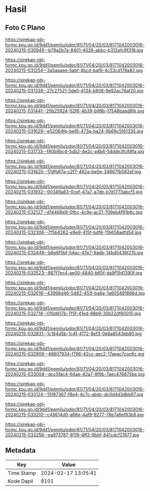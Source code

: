 # Hasil

## Foto C Plano

https://sirekap-obj-formc.kpu.go.id/9dd1/pemilu/pdpr/81/71/04/20/03/8171042003016-20240215-030949--b79a2b7a-8401-4026-abbc-b312afc9f318.jpg

https://sirekap-obj-formc.kpu.go.id/9dd1/pemilu/pdpr/81/71/04/20/03/8171042003016-20240215-031254--3a5aaaee-5abf-4bcd-baf6-4c53cd178a82.jpg

https://sirekap-obj-formc.kpu.go.id/9dd1/pemilu/pdpr/81/71/04/20/03/8171042003016-20240215-031338--27c27521-5de5-4134-b806-9e92ac76af20.jpg

https://sirekap-obj-formc.kpu.go.id/9dd1/pemilu/pdpr/81/71/04/20/03/8171042003016-20240215-031441--29b25924-02f6-4b39-b99b-17548baad8fe.jpg

https://sirekap-obj-formc.kpu.go.id/9dd1/pemilu/pdpr/81/71/04/20/03/8171042003016-20240215-031629--e52064fe-bef6-473a-ba24-9b69c5f61335.jpg

https://sirekap-obj-formc.kpu.go.id/9dd1/pemilu/pdpr/81/71/04/20/03/8171042003016-20240215-031733--f80b9bc4-5db2-4e2c-a4b6-54dde3fc88fa.jpg

https://sirekap-obj-formc.kpu.go.id/9dd1/pemilu/pdpr/81/71/04/20/03/8171042003016-20240215-031820--17dfb67a-c2f7-492a-be0e-34667fb582ef.jpg

https://sirekap-obj-formc.kpu.go.id/9dd1/pemilu/pdpr/81/71/04/20/03/8171042003016-20240215-031932--00349a63-0cef-47a7-a7db-b7d1773abcf5.jpg

https://sirekap-obj-formc.kpu.go.id/9dd1/pemilu/pdpr/81/71/04/20/03/8171042003016-20240215-032127--d14466e9-0fbc-4c9e-ac21-709eb4f91b6c.jpg

https://sirekap-obj-formc.kpu.go.id/9dd1/pemilu/pdpr/81/71/04/20/03/8171042003016-20240215-032306--7f5b4262-e9e9-415f-bdf6-11b658adfd54.jpg

https://sirekap-obj-formc.kpu.go.id/9dd1/pemilu/pdpr/81/71/04/20/03/8171042003016-20240215-032449--b6e6f5bf-54ac-47e7-9adb-14bd0438f215.jpg

https://sirekap-obj-formc.kpu.go.id/9dd1/pemilu/pdpr/81/71/04/20/03/8171042003016-20240215-032523--887f7ec4-ae00-4840-b65f-da9f19d1390f.jpg

https://sirekap-obj-formc.kpu.go.id/9dd1/pemilu/pdpr/81/71/04/20/03/8171042003016-20240215-032616--43998d46-5482-451f-ba6e-1a605491896d.jpg

https://sirekap-obj-formc.kpu.go.id/9dd1/pemilu/pdpr/81/71/04/20/03/8171042003016-20240215-032718--010d617b-7f5f-41ed-98b9-35b22df60010.jpg

https://sirekap-obj-formc.kpu.go.id/9dd1/pemilu/pdpr/81/71/04/20/03/8171042003016-20240215-032831--1c184d5b-1c4f-4172-9ef3-0e6a8543eb80.jpg

https://sirekap-obj-formc.kpu.go.id/9dd1/pemilu/pdpr/81/71/04/20/03/8171042003016-20240215-032909--48607934-f796-42cc-aec2-17aeac7cac6c.jpg

https://sirekap-obj-formc.kpu.go.id/9dd1/pemilu/pdpr/81/71/04/20/03/8171042003016-20240215-033004--dcc5fac4-64ae-42a7-8f9b-7aec476675be.jpg

https://sirekap-obj-formc.kpu.go.id/9dd1/pemilu/pdpr/81/71/04/20/03/8171042003016-20240215-033124--15f87367-f8e4-4c7c-abdc-dc0d4d3dbb67.jpg

https://sirekap-obj-formc.kpu.go.id/9dd1/pemilu/pdpr/81/71/04/20/03/8171042003016-20240215-033210--c48614d0-a68e-4af9-9277-78e7a6ef83b6.jpg

https://sirekap-obj-formc.kpu.go.id/9dd1/pemilu/pdpr/81/71/04/20/03/8171042003016-20240215-033256--ea973787-8119-4ff2-9bbf-841cdcf21877.jpg


## Metadata

| Key        | Value               |
| ---------- | ------------------- |
| Time Stamp | 2024-02-17 13:05:41 |
| Kode Dapil | 8101                |



